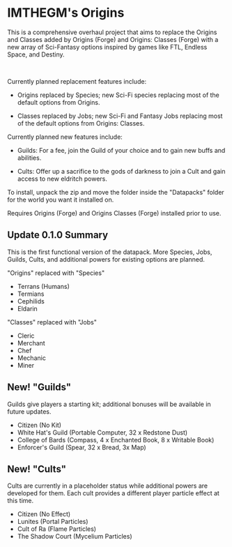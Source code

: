 # IMTHEGM's Origins


This is a comprehensive overhaul project that aims to replace the Origins and Classes added by Origins (Forge) and Origins: Classes (Forge) with a new array of Sci-Fantasy options inspired by games like FTL, Endless Space, and Destiny.

 

Currently planned replacement features include:

- Origins replaced by Species; new Sci-Fi species replacing most of the default options from Origins.

- Classes replaced by Jobs; new Sci-Fi and Fantasy Jobs replacing most of the default options from Origins: Classes.


Currently planned new features include:

- Guilds: For a fee, join the Guild of your choice and to gain new buffs and abilities.

- Cults: Offer up a sacrifice to the gods of darkness to join a Cult and gain access to new eldritch powers.



To install, unpack the zip and move the folder inside the "Datapacks" folder for the world you want it installed on.



Requires Origins (Forge) and Origins Classes (Forge) installed prior to use.



## Update 0.1.0 Summary
This is the first functional version of the datapack. More Species, Jobs, Guilds, Cults, and additional powers for existing options are planned.

"Origins" replaced with "Species"
- Terrans (Humans)
- Termians
- Cephilids
- Eldarin

"Classes" replaced with "Jobs"
- Cleric
- Merchant
- Chef
- Mechanic
- Miner

## New! "Guilds"
Guilds give players a starting kit; additional bonuses will be available in future updates.
- Citizen (No Kit)
- White Hat's Guild (Portable Computer, 32 x Redstone Dust)
- College of Bards (Compass, 4 x Enchanted Book, 8 x Writable Book)
- Enforcer's Guild (Spear, 32 x Bread, 3x Map)

## New! "Cults"
Cults are currently in a placeholder status while additional powers are developed for them. Each cult provides a different player particle effect at this time.
- Citizen (No Effect)
- Lunites (Portal Particles)
- Cult of Ra (Flame Particles)
- The Shadow Court (Mycelium Particles)
